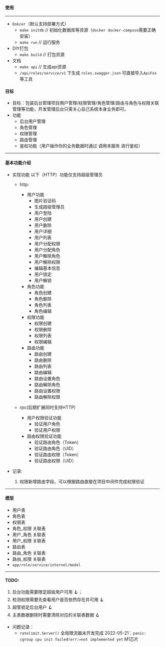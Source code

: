
#### 使用
---
* `Dokcer`（默认支持部署方式）
    * `make initdb` // 初始化数据库等资源（`docker docker-compose`需要正确安装）
    * `make run` // 运行服务
* DIY打包
    * `make build` // 打包资源
* 文档
    * `make api` // 生成api资源
    * `/api/roles/service/v1` 下生成 `roles.swagger.json` 可直接导入`ApiFox`等工具

#### 目标
* 目标：包装后台管理项目用户管理/权限管理/角色管理/路由与角色与权限关联管理等功能，开发管理后台只需关心自己系统本身业务即可。
* 功能
    * 后台用户管理
    * 角色管理
    * 权限管理
    * 路由管理
    * 鉴权功能（用户操作你的业务数据时通过 调用本服务 进行鉴权）
---
#### 基本功能介绍

* 实现功能 以下（HTTP）功能仅支持超级管理员
    * http:
        * 用户功能
            * 图片验证码
            * 生成超级管理员
            * 用户登陆
            * 用户创建
            * 用户删除
            * 用户详细
            * 用户列表
            * 用户分配权限
            * 用户分配角色
            * 用户解除角色
            * 用户解除权限
            * 编辑基本信息
            * 用户锁定
            * 用户解锁
        * 角色功能
            * 角色创建
            * 角色删除
            * 角色列表
            * 角色编辑
        * 权限功能
            * 权限创建
            * 权限删除
            * 权限列表
            * 权限编辑
        * 路由功能
            * 路由创建
            * 路由删除
            * 路由列表
            * 路由编辑
            * 路由设置角色
            * 路由解除角色
            * 路由设置权限
            * 路由解除权限

    * rpc(后期扩展同时支持HTTP)
        * 用户权限验证功能
            * 验证用户角色
            * 验证用户权限
        * 路由权限验证功能
            * 验证路由角色（Token）
            * 验证路由角色（UID）
            * 验证路由权限（Token）
            * 验证路由权限（UID）



* 记录:
    1. 权限新增路由字段，可以根据路由直接在项目中间件完成权限验证
---
#### 模型

* 用户表
* 角色表
* 权限表
* 角色_权限 关联表
* 用户_角色 关联表
* 用户_权限 关联表
* 路由表
* 路由_角色 关联表
* 路由_权限 关联表
* `app/role/service/internel/model`

---
#### TODO:
1. 后台功能需要限定超级用户可用 🪝；
2. 检测权限需要先查看用户是否依然存在并可用 🪝
3. 超管锁定后台用户 🪝
4. 主表数据删除时需要清除对应的关联表数据 🪝





* 问题记录：
    * `ratelimit.Server()` 全局限流器未开发完成 2022-05-21：`panic: cgroup cpu init failed!err:=not implemented yet` M1芯片
